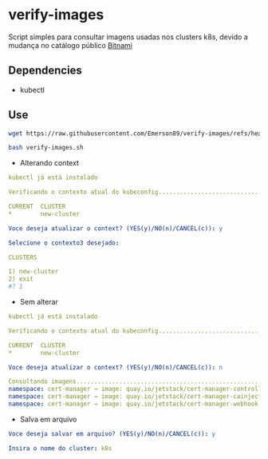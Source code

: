 # verify-images

Script simples para consultar imagens usadas nos clusters k8s, devido a mudança no catálogo público [Bitnami](https://github.com/bitnami/containers/issues/83267)

## Dependencies

- kubectl

## Use

```bash
wget https://raw.githubusercontent.com/Emerson89/verify-images/refs/heads/main/verify-images.sh
```

```bash
bash verify-images.sh
```

- Alterando context

```yaml
kubectl já está instalado

Verificando o contexto atual do kubeconfig...................................................

CURRENT  CLUSTER
*        new-cluster

Voce deseja atualizar o context? (YES(y)/NO(n)/CANCEL(c)): y

Selecione o contexto3 desejado: 

CLUSTERS

1) new-cluster
2) exit
#? 1
```

- Sem alterar

```yaml
kubectl já está instalado

Verificando o contexto atual do kubeconfig...................................................

CURRENT  CLUSTER
*        new-cluster

Voce deseja atualizar o context? (YES(y)/NO(n)/CANCEL(c)): n

Consultando imagens......................................................
namespace: cert-manager → image: quay.io/jetstack/cert-manager-controller:v1.18.2 
namespace: cert-manager → image: quay.io/jetstack/cert-manager-cainjector:v1.18.2 
namespace: cert-manager → image: quay.io/jetstack/cert-manager-webhook:v1.18.2 
```

- Salva em arquivo

```yaml
Voce deseja salvar em arquivo? (YES(y)/NO(n)/CANCEL(c)): y

Insira o nome do cluster: k8s
```